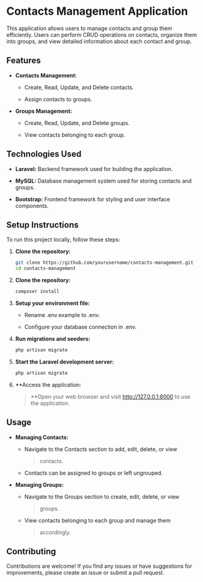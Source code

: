 # **Contacts Management Application**

This application allows users to manage contacts and group them
efficiently. Users can perform CRUD operations on contacts, organize
them into groups, and view detailed information about each contact and
group.

## **Features**

-   **Contacts Management:**

    -   Create, Read, Update, and Delete contacts.

    -   Assign contacts to groups.

-   **Groups Management:**

    -   Create, Read, Update, and Delete groups.

    -   View contacts belonging to each group.

## **Technologies Used**

-   **Laravel:** Backend framework used for building the application.

-   **MySQL:** Database management system used for storing contacts and groups.

-   **Bootstrap:** Frontend framework for styling and user interface components.

## **Setup Instructions**

To run this project locally, follow these steps:

1. **Clone the repository:**

   ```bash
   git clone https://github.com/yourusername/contacts-management.git
   cd contacts-management

2. **Clone the repository:**

   ```bash
   composer install

3.  **Setup your environment file:**

    -   Rename .env.example to .env.

    -   Configure your database connection in .env.

4.  **Run migrations and seeders:**

    ```bash
    php artisan migrate

5.  **Start the Laravel development server:**

    ```bash
    php artisan migrate

6.  **Access the application:  
    > **Open your web browser and visit http://127.0.0.1:8000 to use the
    > application.

## **Usage**

-   **Managing Contacts:**

    -   Navigate to the Contacts section to add, edit, delete, or view
        > contacts.

    -   Contacts can be assigned to groups or left ungrouped.

-   **Managing Groups:**

    -   Navigate to the Groups section to create, edit, delete, or view
        > groups.

    -   View contacts belonging to each group and manage them
        > accordingly.

## **Contributing**

Contributions are welcome! If you find any issues or have suggestions
for improvements, please create an issue or submit a pull request.

